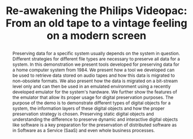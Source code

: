 ---
abstract: Preserving data for a specific system usually depends on the system in question.
  Different strategies for different file types are necessary to preserve all data
  for a system. In this demonstration we present tools developed for preserving data
  for a home computer system from 1984. We present how a tool we developed can be
  used to retrieve data stored on audio tapes and how this data is migrated to non-obsolete
  formats. We also present how the data is migrated on a bit-stream level only and
  can then be used in an emulated environment using a recently developed emulator
  for the system's hardware. We further show the features of the emulator that allow
  its proper usage for digital preservation purposes. The purpose of the demo is to
  demonstrate different types of digital objects for a system, the information layers
  of these digital objects and how the proper preservation strategy is chosen. Preserving
  static digital objects and understanding the difference to preserve dynamic and
  interactive digital objects like software is a key preparation for the preservation
  of distributed software as in Software as a Service (SaaS) and even whole business
  processes.
creators:
- Guttenbrunner, Mark
- Rauber, Andreas
date: null
document_url: https://services.phaidra.univie.ac.at/api/object/o:294261/download
grand_parent: iPRES
institutions: []
keywords:
- singapore
landing_page_url: https://phaidra.univie.ac.at/o:294261
language: eng
layout: publication
license: CC BY-SA 3.0 AT
notes_url: null
parent: iPRES 2011
publication_type: paper
size: 1738302
slides_url: null
source_name: iPRES
title: 'Re-awakening the Philips Videopac: From an old tape to a vintage feeling on
  a modern screen'
year: 2011
---